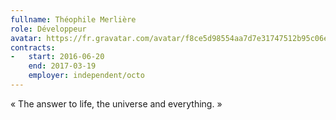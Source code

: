 ```yaml
---
fullname: Théophile Merlière
role: Développeur
avatar: https://fr.gravatar.com/avatar/f8ce5d98554aa7d7e31747512b95c06e?size=512
contracts:
-   start: 2016-06-20
    end: 2017-03-19
    employer: independent/octo
---
```


« The answer to life, the universe and everything. »
